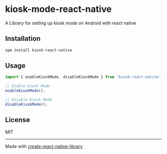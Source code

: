 # kiosk-mode-react-native

A Library for setting up kiosk mode on Android with react native

## Installation

```sh
npm install kiosk-react-native
```

## Usage

```js
import { enableKioskMode, disableKioskMode } from 'kiosk-react-native';

// Enable Kiosk Mode
enableKioskMode();

// Disable Kiosk Mode
disableKioskMode();

```



## License

MIT

---

Made with [create-react-native-library](https://github.com/callstack/react-native-builder-bob)
